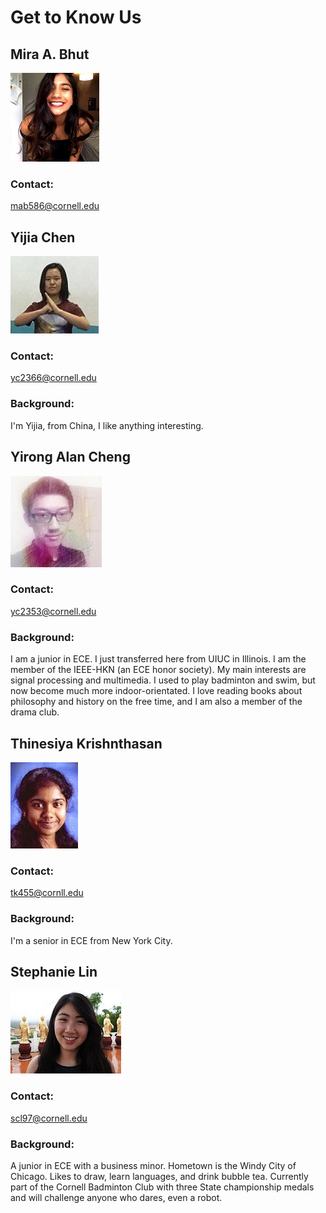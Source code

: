 # Get to Know Us

## Mira A. Bhut 
![](./ourPics/mira.jpg)
### Contact: 
mab586@cornell.edu

## Yijia Chen 
![](./ourPics/yijia.jpg)
### Contact:
yc2366@cornell.edu
### Background:
I'm Yijia, from China, I like anything interesting. 

## Yirong Alan Cheng
![](./ourPics/alan.jpg) 
### Contact:
yc2353@cornell.edu
### Background:
I am a junior in ECE. I just transferred here from UIUC in Illinois. I am the member of the IEEE-HKN (an ECE honor society). My main interests are signal processing and multimedia. I used to play badminton and swim, but now become much more indoor-orientated. I love reading books about philosophy and history on the free time, and I am also a member of the drama club.

## Thinesiya Krishnthasan
![](./ourPics/thinesiya.JPG)
### Contact:
tk455@cornll.edu
### Background:
I'm a senior in ECE from New York City.

## Stephanie Lin
![](./ourPics/stephanie.jpg)
### Contact:
scl97@cornell.edu
### Background:
A junior in ECE with a business minor. Hometown is the Windy City of Chicago. Likes to draw, learn languages, and drink bubble tea. Currently part of the Cornell Badminton Club with three State championship medals and will challenge anyone who dares, even a robot.

